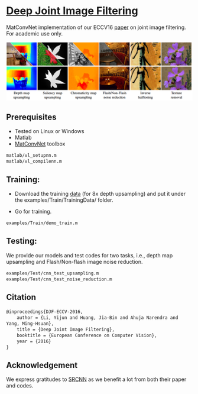 # [Deep Joint Image Filtering](https://sites.google.com/site/yijunlimaverick/deepjointfilter)

MatConvNet implementation of our ECCV16 [paper](https://drive.google.com/file/d/0B8_MZ8a8aoSeSVZRNVB1TkYtbFU/view) on joint image filtering. For academic use only. 

<img src='figs/teaser.png' width=800>

## Prerequisites

- Tested on Linux or Windows
- Matlab
- [MatConvNet](http://www.vlfeat.org/matconvnet) toolbox

```
matlab/vl_setupnn.m
matlab/vl_compilenn.m
```


## Training:

- Download the training [data](https://drive.google.com/open?id=0B8_MZ8a8aoSeMm42TTJzc25MSGM) (for 8x depth upsampling) and put it under the examples/Train/TrainingData/ folder.

- Go for training.

```
examples/Train/demo_train.m
```

## Testing:

We provide our models and test codes for two tasks, i.e., depth map upsampling and Flash/Non-flash image noise reduction.

```
examples/Test/cnn_test_upsampling.m
examples/Test/cnn_test_noise_reduction.m
```


## Citation

```
@inproceedings{DJF-ECCV-2016,
    author = {Li, Yijun and Huang, Jia-Bin and Ahuja Narendra and Yang, Ming-Hsuan},
    title = {Deep Joint Image Filtering},
    booktitle = {European Conference on Computer Vision},
    year = {2016}
}
```

## Acknowledgement

We express gratitudes to [SRCNN](http://mmlab.ie.cuhk.edu.hk/projects/SRCNN.html) as we benefit a lot from both their paper and codes.
